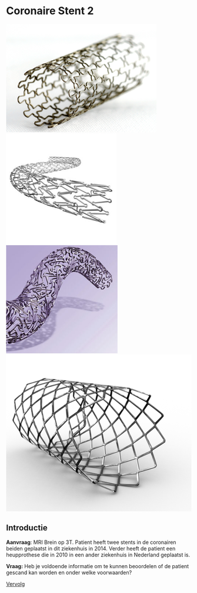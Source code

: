# Coronaire Stent 2

![](stent1.jpg)
![](stent2.jpg)
![](stent3.jpg)
![](stent4.jpg)

## Introductie

**Aanvraag**: MRI Brein op 3T. Patient heeft twee stents in de coronairen
beiden geplaatst in dit ziekenhuis in 2014.  Verder heeft de patient een heupprothese
die in 2010 in een ander ziekenhuis in Nederland geplaatst is.

**Vraag:** Heb je voldoende informatie om te kunnen beoordelen of de patient
gescand kan worden en onder welke voorwaarden?

[Vervolg](case_part2.md)
